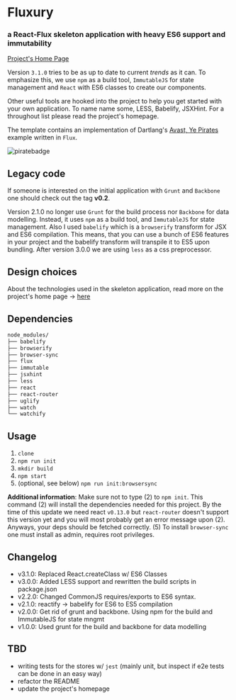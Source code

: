 # Fluxury
### a React-Flux skeleton application with heavy ES6 support and immutability

[Project's Home Page](http://jim-y.me/fluxury/)

Version `3.1.0` tries to be as up to date to current *trends* as it can. To emphasize this, we use `npm` as a build tool, `ImmutableJS` for state management
and `React` with ES6 classes to create our components.

Other useful tools are hooked into the project to help you get started with your own application. To name name some, LESS, Babelify, JSXHint.
For a throughout list please read the project's homepage.

The template contains an implementation of Dartlang's [Avast, Ye Pirates](https://www.dartlang.org/codelabs/darrrt/) example written in `Flux`.

![piratebadge](https://raw.githubusercontent.com/jim-y/fluxury/master/assets/images/piratebadge.png)

## Legacy code

If someone is interested on the initial application with `Grunt` and `Backbone` one should check out the tag **v0.2**.

Version 2.1.0 no longer use `Grunt` for the build process nor `Backbone` for data modelling. Instead, it uses `npm` as a build tool, and `ImmutableJS` for state
management. Also I used `babelify` which is a `browserify` transform for JSX and ES6 compilation. This means, that you can use a bunch of ES6 features in your project
and the babelify transform will transpile it to ES5 upon bundling. After version 3.0.0 we are using `less` as a css preprocessor.

## Design choices

About the technologies used in the skeleton application, read more on the project's home page -> [here](http://jim-y.me/fluxury/)

## Dependencies

```bash
node_modules/
├── babelify
├── browserify
├── browser-sync
├── flux
├── immutable
├── jsxhint
├── less
├── react
├── react-router
├── uglify
├── watch
└── watchify
```

## Usage

1. `clone`
2. `npm run init`
3. `mkdir build`
4. `npm start`
5. (optional, see below) `npm run init:browsersync`

**Additional information**: Make sure not to type (2) to `npm init`. This command (2) will install the dependencies needed for this project.
By the time of this update we need react `v0.13.0` but `react-router` doesn't support this version yet and you will most probably
get an error message upon (2). Anyways, your deps should be fetched correctly. (5) To install `browser-sync` one must install as admin, requires
root privileges.

## Changelog

- v3.1.0: Replaced React.createClass w/ ES6 Classes
- v3.0.0: Added LESS support and rewritten the build scripts in package.json
- v2.2.0: Changed CommonJS requires/exports to ES6 syntax.
- v2.1.0: reactify -> babelify for ES6 to ES5 compilation
- v2.0.0: Get rid of grunt and backbone. Using npm for the build and ImmutableJS for state mngmt
- v1.0.0: Used grunt for the build and backbone for data modelling

## TBD

- writing tests for the stores w/ `jest` (mainly unit, but inspect if e2e tests can be done in an easy way)
- refactor the README
- update the project's homepage
